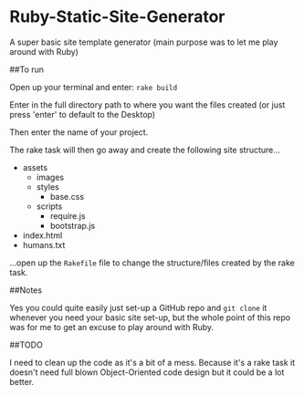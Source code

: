 Ruby-Static-Site-Generator
==========================

A super basic site template generator (main purpose was to let me play around with Ruby)

##To run

Open up your terminal and enter: `rake build`

Enter in the full directory path to where you want the files created (or just press 'enter' to default to the Desktop)

Then enter the name of your project.

The rake task will then go away and create the following site structure...

- assets
    - images
    - styles
        - base.css
    - scripts
        - require.js
        - bootstrap.js
- index.html
- humans.txt

...open up the `Rakefile` file to change the structure/files created by the rake task.

##Notes

Yes you could quite easily just set-up a GitHub repo and `git clone` it whenever you need your basic site set-up, but the whole point of this repo was for me to get an excuse to play around with Ruby.

##TODO

I need to clean up the code as it's a bit of a mess. Because it's a rake task it doesn't need full blown Object-Oriented code design but it could be a lot better.
